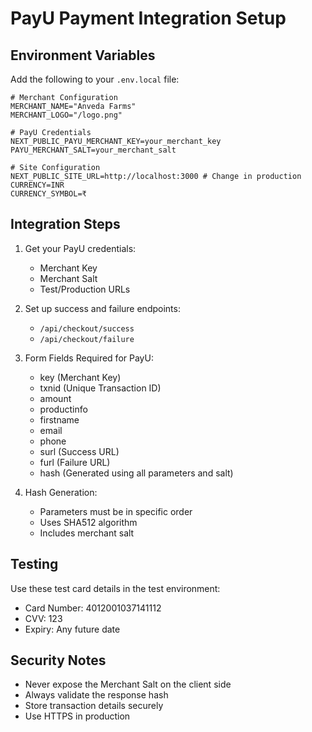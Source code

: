 # PayU Payment Integration Setup

## Environment Variables
Add the following to your `.env.local` file:

```env
# Merchant Configuration
MERCHANT_NAME="Anveda Farms"
MERCHANT_LOGO="/logo.png"

# PayU Credentials
NEXT_PUBLIC_PAYU_MERCHANT_KEY=your_merchant_key
PAYU_MERCHANT_SALT=your_merchant_salt

# Site Configuration
NEXT_PUBLIC_SITE_URL=http://localhost:3000 # Change in production
CURRENCY=INR
CURRENCY_SYMBOL=₹
```

## Integration Steps

1. Get your PayU credentials:
   - Merchant Key
   - Merchant Salt
   - Test/Production URLs

2. Set up success and failure endpoints:
   - `/api/checkout/success`
   - `/api/checkout/failure`

3. Form Fields Required for PayU:
   - key (Merchant Key)
   - txnid (Unique Transaction ID)
   - amount
   - productinfo
   - firstname
   - email
   - phone
   - surl (Success URL)
   - furl (Failure URL)
   - hash (Generated using all parameters and salt)

4. Hash Generation:
   - Parameters must be in specific order
   - Uses SHA512 algorithm
   - Includes merchant salt

## Testing
Use these test card details in the test environment:
- Card Number: 4012001037141112
- CVV: 123
- Expiry: Any future date

## Security Notes
- Never expose the Merchant Salt on the client side
- Always validate the response hash
- Store transaction details securely
- Use HTTPS in production
